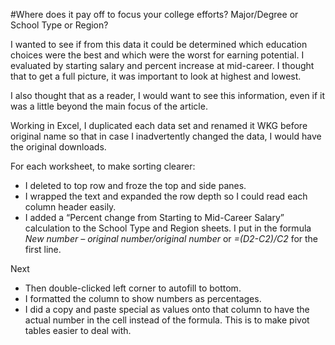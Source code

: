 

#Where does it pay off to focus your college efforts? Major/Degree or School Type or Region?

I wanted to see if from this data it could be determined which education choices were the best and which were the worst for earning potential. I evaluated by starting salary and percent increase at mid-career. I thought that to get a full picture, it was important to look at highest and lowest.

I also thought that as a reader, I would want to see this information, even if it was a little beyond the main focus of the article. 

Working in Excel, I duplicated each data set and renamed it WKG before original name so that in case I inadvertently changed the data, I would have the original downloads.

For each worksheet, to make sorting clearer:
* I deleted to top row and froze the top and side panes.
* I wrapped the text and expanded the row depth so I could read each column header easily.
* I added a “Percent change from Starting to Mid-Career Salary” calculation to the School Type and Region sheets. I put in the formula *New number – original number/original number* or *=(D2-C2)/C2* for the first line.

Next
* Then double-clicked left corner to autofill to bottom.
* I formatted the column to show numbers as percentages.
* I did a copy and paste special as values onto that column to have the actual number in the cell instead of the formula. This is to make pivot tables easier to deal with. 
